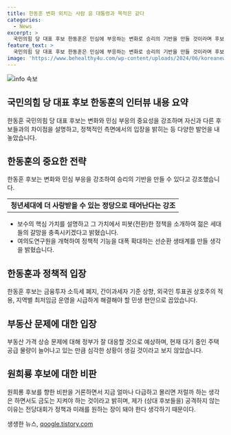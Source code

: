 ```yaml
---
title: 한동훈 변화 외치는 사람 윤 대통령과 목적은 같다
categories:
  - News
excerpt: >
  국민의힘 당 대표 후보 한동훈은 민심에 부응하는 변화로 승리의 기반을 만들 것이라며 후보군과의 차이를 강조했다. 이후 후보의 입장과 정책에 대한 의견을 설명하며 대화를 이끌었고, 민생 현안 및 정책 우선순위에 대해 언급했다. 특히 국민의힘의 미래를 강조하면서 보수의 핵심가치와 정책에 대한 입장을 밝혔다. 또한, 윤석열 대통령과의 협력을 강조하며, 당선 후 정책적 기능을 강화할 계획을 밝혔다.
feature_text: >
  국민의힘 당 대표 후보 한동훈은 민심에 부응하는 변화로 승리의 기반을 만들 것이라며 후보군과의 차이를 강조했다. 이후 후보의 입장과 정책에 대한 의견을 설명하며 대화를 이끌었고, 민생 현안 및 정책 우선순위에 대해 언급했다. 특히 국민의힘의 미래를 강조하면서 보수의 핵심가치와 정책에 대한 입장을 밝혔다. 또한, 윤석열 대통령과의 협력을 강조하며, 당선 후 정책적 기능을 강화할 계획을 밝혔다.
image: 'https://www.behealthy4u.com/wp-content/uploads/2024/06/koreanews.jpg'
---
```


<p><img src="https://www.behealthy4u.com/wp-content/uploads/2024/06/koreanews.jpg" alt="info 속보" /></p>

<h2 data-ke-size="size26">국민의힘 당 대표 후보 한동훈의 인터뷰 내용 요약</h2>

<p data-ke-size="size16">한동훈 국민의힘 당 대표 후보는 변화와 민심 부응의 중요성을 강조하며 자신과 다른 후보들과의 차이점을 설명하고, 정책적인 측면에서의 입장을 밝히는 등 다양한 발언을 내놓았습니다.</p>

<h2 data-ke-size="size26">한동훈의 중요한 전략</h2>

<p data-ke-size="size16">한동훈 후보는 변화와 민심 부응을 강조하여 승리의 기반을 만들 수 있다고 강조했습니다.</p>

<table>
  <tr>
    <td style="text-align: center; height: 17px;"><b>청년세대에 더 사랑받을 수 있는 정당으로 태어난다는 강조</b></td>
  </tr>
</table>

<ul>
  <li>보수의 핵심 가치를 설명하고 그 가치에서 피봇(전환)한 정책을 소개하여 젊은 세대들의 갈망을 충족시키겠다고 밝혔습니다.</li>
  <li>여의도연구원을 개혁하여 정책적 기능을 대폭 확대하는 선순환 생태계를 만들 생각을 밝혔습니다.</li>
</ul>

<h2 data-ke-size="size26">한동훈과 정책적 입장</h2>

<p data-ke-size="size16">한동훈 후보는 금융투자 소득세 폐지, 간이과세자 기준 상향, 외국인 투표권 상호주의 적용, 지역별 최저임금 운영을 시급하게 해결해야 할 민생 현안으로 꼽았습니다.</p>

<h2 data-ke-size="size26">부동산 문제에 대한 입장</h2>

<p data-ke-size="size16">부동산 가격 상승 문제에 대해 정부가 잘 대응할 것으로 예상하며, 현재 대기 중인 주택 공급 물량이 늘어나고 있는 만큼 심각한 상황이 생길 것이라고 보지 않았습니다.</p>

<h2 data-ke-size="size26">원희룡 후보에 대한 비판</h2>

<p data-ke-size="size16">원희룡 후보를 향한 비판을 거론하면서 지금 얼마나 다급하고 몰리면 저럴까 하는 생각은 하면서도 금도는 지켜야 하는 것이라고 밝히며, 제가 (상대 후보들을) 공격하지 않는 이유는 전당대회가 정책과 미래를 원하는 장이 돼야 한다 생각하기 때문이다.</p>
생생한 뉴스, <a href="https://qoogle.tistory.com" rel="dofollow">qoogle.tistory.com</a>


